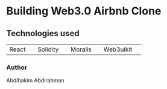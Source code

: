 # Building Web3.0 Airbnb Clone

## Technologies used
<table>
  <td>React<td>
  <td>Solidity<td>
  <td>Moralis<td>
  <td>Web3uikit<td>
</table>
  
 ### Author
  Abdihakim Abdirahman
  
